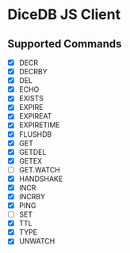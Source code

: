 # DiceDB JS Client

## Supported Commands

- [x] DECR
- [x] DECRBY
- [x] DEL
- [x] ECHO
- [x] EXISTS
- [x] EXPIRE
- [x] EXPIREAT
- [x] EXPIRETIME
- [x] FLUSHDB
- [x] GET
- [x] GETDEL
- [x] GETEX
- [ ] GET.WATCH
- [x] HANDSHAKE
- [x] INCR
- [x] INCRBY
- [x] PING
- [ ] SET
- [x] TTL
- [x] TYPE
- [x] UNWATCH
